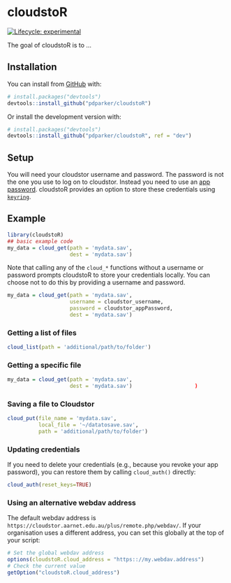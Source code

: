 
<!-- README.md is generated from README.Rmd. Please edit that file -->

# cloudstoR

<!-- badges: start -->

[![Lifecycle:
experimental](https://img.shields.io/badge/lifecycle-experimental-orange.svg)](https://www.tidyverse.org/lifecycle/#experimental)

<!-- badges: end -->

The goal of cloudstoR is to …

## Installation

You can install from [GitHub](https://github.com/) with:

``` r
# install.packages("devtools")
devtools::install_github("pdparker/cloudstoR")
```

Or install the development version with:

``` r
# install.packages("devtools")
devtools::install_github("pdparker/cloudstoR", ref = "dev")
```

## Setup

You will need your cloudstor username and password. The password is not
the one you use to log on to cloudstor. Instead you need to use an [app
password](https://support.aarnet.edu.au/hc/en-us/articles/236034707-How-do-I-manage-change-my-passwords-).
cloudstoR provides an option to store these credentials using
[`keyring`](https://github.com/r-lib/keyring).

## Example

``` r
library(cloudstoR)
## basic example code
my_data = cloud_get(path = 'mydata.sav',
                    dest = 'mydata.sav')
```

Note that calling any of the `cloud_*` functions without a username or
password prompts cloudstoR to store your credentials locally. You can
choose not to do this by providing a username and password.

``` r
my_data = cloud_get(path = 'mydata.sav',
                    username = cloudstor_username,
                    password = cloudstor_appPassword,
                    dest = 'mydata.sav')
```

### Getting a list of files

``` r
cloud_list(path = 'additional/path/to/folder')
```

### Getting a specific file

``` r
my_data = cloud_get(path = 'mydata.sav',
                    dest = 'mydata.sav')                    )
```

### Saving a file to Cloudstor

``` r
cloud_put(file_name = 'mydata.sav',
          local_file = '~/datatosave.sav',
          path = 'additional/path/to/folder')
```

### Updating credentials

If you need to delete your credentials (e.g., because you revoke your
app password), you can restore them by calling `cloud_auth()` directly:

``` r
cloud_auth(reset_keys=TRUE)
```

### Using an alternative webdav address

The default webdav address is
`https://cloudstor.aarnet.edu.au/plus/remote.php/webdav/`. If your
organisation uses a different address, you can set this globally at the
top of your script:

``` r
# Set the global webdav address
options(cloudstoR.cloud_address = "https:://my.webdav.address")
# Check the current value
getOption("cloudstoR.cloud_address")
```
